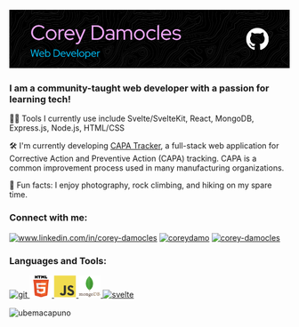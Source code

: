 ![Header](https://github.com/ubemacapuno/ubemacapuno/blob/main/github-header-image.png?raw=true)

<h3 align="left">I am a community-taught web developer with a passion for learning tech!</h3>

<p align="left">🧑🏾‍ Tools I currently use include Svelte/SvelteKit, React, MongoDB, Express.js, Node.js, HTML/CSS</p>
<p align="left">🛠️ I'm currently developing <a href="https://github.com/ubemacapuno/capa-tracking">CAPA Tracker</a>, a full-stack web application for Corrective Action and Preventive Action (CAPA) tracking. CAPA is a common improvement process used in many manufacturing organizations.</p>
<p align="left">🤖 Fun facts: I enjoy photography, rock climbing, and hiking on my spare time.</p>

<h3 align="left">Connect with me:</h3>
<p align="left">
<a href="https://www.linkedin.com/in/corey-damocles/" target="blank"><img align="center" src="https://raw.githubusercontent.com/rahuldkjain/github-profile-readme-generator/master/src/images/icons/Social/linked-in-alt.svg" alt="www.linkedin.com/in/corey-damocles" height="30" width="40" /></a>
<a href="https://twitter.com/coreydamo" target="blank"><img align="center" src="https://raw.githubusercontent.com/rahuldkjain/github-profile-readme-generator/master/src/images/icons/Social/twitter.svg" alt="coreydamo" height="30" width="40" /></a>
<a href="https://codepen.io/corey-damocles" target="blank"><img align="center" src="https://raw.githubusercontent.com/rahuldkjain/github-profile-readme-generator/master/src/images/icons/Social/codepen.svg" alt="corey-damocles" height="30" width="40" /></a>
</p>

<h3 align="left">Languages and Tools:</h3>
<p align="left"> <a href="https://git-scm.com/" target="_blank" rel="noreferrer"> <img src="https://www.vectorlogo.zone/logos/git-scm/git-scm-icon.svg" alt="git" width="40" height="40"/> </a> <a href="https://www.w3.org/html/" target="_blank" rel="noreferrer"> <img src="https://raw.githubusercontent.com/devicons/devicon/master/icons/html5/html5-original-wordmark.svg" alt="html5" width="40" height="40"/> </a> <a href="https://developer.mozilla.org/en-US/docs/Web/JavaScript" target="_blank" rel="noreferrer"> <img src="https://raw.githubusercontent.com/devicons/devicon/master/icons/javascript/javascript-original.svg" alt="javascript" width="40" height="40"/> </a> <a href="https://www.mongodb.com/" target="_blank" rel="noreferrer"> <img src="https://raw.githubusercontent.com/devicons/devicon/master/icons/mongodb/mongodb-original-wordmark.svg" alt="mongodb" width="40" height="40"/> </a> 
<a href="https://svelte.dev" target="_blank" rel="noreferrer"> <img src="https://upload.wikimedia.org/wikipedia/commons/1/1b/Svelte_Logo.svg" alt="svelte" width="40" height="40"/> </a> </p>

<p align="left"><img align="center" src="https://github-readme-stats.vercel.app/api/top-langs?username=ubemacapuno&show_icons=true&locale=en&layout=compact&theme=radical" alt="ubemacapuno" /></p>
